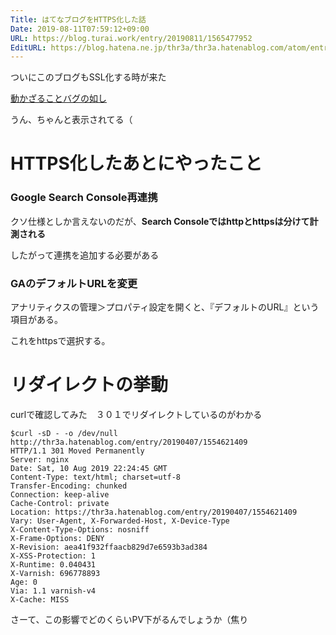 ```yaml
---
Title: はてなブログをHTTPS化した話
Date: 2019-08-11T07:59:12+09:00
URL: https://blog.turai.work/entry/20190811/1565477952
EditURL: https://blog.hatena.ne.jp/thr3a/thr3a.hatenablog.com/atom/entry/26006613392268837
---
```


ついにこのブログもSSL化する時が来た

[動かざることバグの如し](https://thr3a.hatenablog.com/)

うん、ちゃんと表示されてる（

# HTTPS化したあとにやったこと

### Google Search Console再連携

クソ仕様としか言えないのだが、**Search Consoleではhttpとhttpsは分けて計測される**

したがって連携を追加する必要がある

### GAのデフォルトURLを変更

アナリティクスの管理＞プロパティ設定を開くと、『デフォルトのURL』という項目がある。

これをhttpsで選択する。

# リダイレクトの挙動

curlで確認してみた　３０１でリダイレクトしているのがわかる

```
$curl -sD - -o /dev/null http://thr3a.hatenablog.com/entry/20190407/1554621409
HTTP/1.1 301 Moved Permanently
Server: nginx
Date: Sat, 10 Aug 2019 22:24:45 GMT
Content-Type: text/html; charset=utf-8
Transfer-Encoding: chunked
Connection: keep-alive
Cache-Control: private
Location: https://thr3a.hatenablog.com/entry/20190407/1554621409
Vary: User-Agent, X-Forwarded-Host, X-Device-Type
X-Content-Type-Options: nosniff
X-Frame-Options: DENY
X-Revision: aea41f932ffaacb829d7e6593b3ad384
X-XSS-Protection: 1
X-Runtime: 0.040431
X-Varnish: 696778893
Age: 0
Via: 1.1 varnish-v4
X-Cache: MISS
```

さーて、この影響でどのくらいPV下がるんでしょうか（焦り
